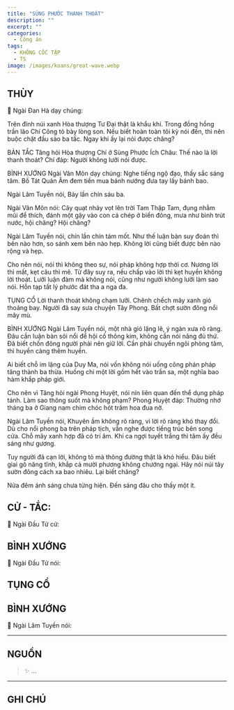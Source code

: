 ```yaml
---
title: "SÙNG PHƯỚC THANH THOÁT"
description: ""
excerpt: ""
categories:
  - Công án
tags:
  - KHÔNG CỐC TẬP
  - TS 
image: /images/koans/great-wave.webp
---
```


## THÙY

📢 Ngài Đan Hà dạy chúng:

Trên đỉnh núi xanh Hòa thượng Tư Đại thật là khẩu khí. Trong đồng hồng trần lão Chí Công tỏ bày lòng son. Nếu biết hoàn toàn tôi kỳ nói đến, thì nên buộc chặt đầu sào ba tấc. Ngay khi ấy lại nói được chăng?

BẢN TẮC
Tăng hỏi Hòa thượng Chí ở Sùng Phước Ích Châu: Thế nào là lời thanh thoát?
Chí đáp: Người không lưỡi nói được.

BÌNH XƯỚNG
Ngài Vân Môn dạy chúng: Nghe tiếng ngộ đạo, thấy sắc sáng tâm. Bồ Tát Quán Âm đem tiền mua bánh nướng đưa tay lấy bánh bao.

Ngài Lâm Tuyền nói, Bảy lần chín sáu ba.

Ngài Vân Môn nói: Cây quạt nhảy vọt lên trời Tam Thập Tam, đụng nhằm mũi để thích, đánh một gậy vào con cá chép ở biển đông, mưa như bình trút nước, hội chăng? Hội chăng?

Ngài Lâm Tuyền nói, chín lần chín tám mốt. Như thế luận bàn suy đoán thì bên nào hơn, so sánh xem bên nào hẹp. Không lời cũng biết được bên nào rộng và hẹp.

Cho nên nói, nói thì không theo sự, nói pháp không hợp thời cơ. Nương lời thì mất, kẹt câu thì mê. Từ đây suy ra, nếu chấp vào lời thì kẹt huyền không lời thoát. Lưỡi luận đàm mà không nói, cũng như người không lưỡi làm sao nói. Hỗn tạp tất lý phước đát tha a nga đa.

TỤNG CỔ
Lời thanh thoát không chạm lưỡi.
Chênh chếch mây xanh gió thoảng bay.
Người đã say sưa chuyện Tây Phong.
Bất chợt sườn đông nổi mây mù.

BÌNH XƯỚNG
Ngài Lâm Tuyền nói, một nhà gió lặng lẽ, ý ngàn xưa rõ ràng. Đâu cần luận bàn sôi nổi để hội cố thông kim, không cần nói năng đủ thứ. Đã biết chốn đông người phải nên giữ lời. Cần phải chuyển ngôi phòng tâm, thì huyền càng thêm huyền.

Ai biết chỗ im lặng của Duy Ma, nói vốn không nói uống công phán pháp tăng thành ba thừa. Huống chi một lời gồm hết vào trần sa, một nghĩa bao hàm khắp pháp giới.

Cho nên vì Tăng hỏi ngài Phong Huyệt, nói nín liên quan đến thể dụng pháp tánh. Làm sao thông suốt mà không phạm?
Phong Huyệt đáp: Thường nhớ tháng ba ở Giang nam chim chóc hót trăm hoa đua nở.

Ngài Lâm Tuyền nói, Khuyên ầm không rõ ràng, vì lời rõ ràng khó thay đổi. Dù cho nổi phong ba trên pháp tịch, vẫn nghe được tiếng trúc bên song cửa. Chỗ mây xanh hợp đã có trí âm. Khi ca ngợi tuyết trắng thì tâm ấy đều sáng như gương.

Tuy người đã cạn lời, không tỏ mà thông đường thật là khó hiểu. Đâu biết giai gõ năng tĩnh, khắp cả mười phương không chướng ngại. Hãy nói núi tây sườn đông cách xa bao nhiêu. Lại biết chăng?

Nửa đêm ánh sáng chưa từng hiện.
Đến sáng đâu cho thấy một ít.

## CỬ - TẮC:

📢 Ngài Đầu Tử cử:

> 

## BÌNH XƯỚNG

📢 Ngài Đầu Tử nói:


## TỤNG CỔ

> 

## BÌNH XƯỚNG

📢 Ngài Lâm Tuyền nói:



<hr class="blog-rule" />

## NGUỒN

> ✨ ...

<hr class="blog-rule" />

## GHI CHÚ

[^1]: ⭐️ <a href="/masters/Baizhang-Huaihai" target="_blank">🔗 TS </a>



